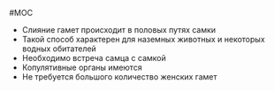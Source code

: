 #MOC 
- Слияние гамет происходит в половых путях самки
- Такой способ характерен для наземных животных и некоторых водных обитателей
- Необходимо встреча самца с самкой
- Копулятивные органы имеются
- Не требуется большого количество женских гамет